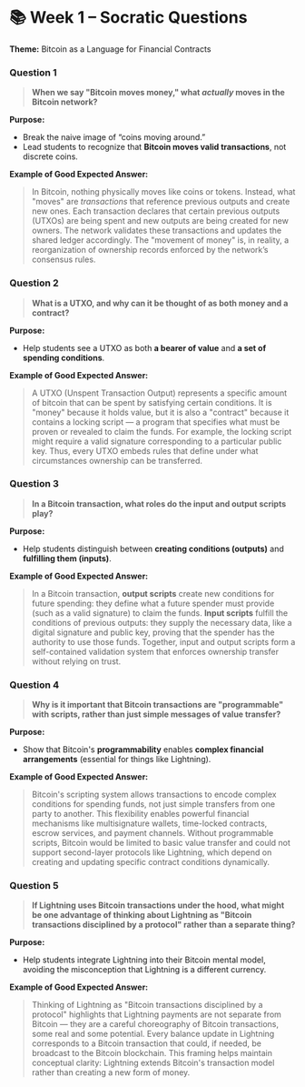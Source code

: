 # 📚 Week 1 – Socratic Questions
**Theme:** Bitcoin as a Language for Financial Contracts

### Question 1
> **When we say "Bitcoin moves money," what *actually* moves in the Bitcoin network?**

**Purpose:**
- Break the naive image of “coins moving around.”
- Lead students to recognize that **Bitcoin moves valid transactions**, not discrete coins.

**Example of Good Expected Answer:**
> In Bitcoin, nothing physically moves like coins or tokens. Instead, what "moves" are *transactions* that reference previous outputs and create new ones. Each transaction declares that certain previous outputs (UTXOs) are being spent and new outputs are being created for new owners. The network validates these transactions and updates the shared ledger accordingly. The "movement of money" is, in reality, a reorganization of ownership records enforced by the network’s consensus rules.

### Question 2
> **What is a UTXO, and why can it be thought of as both money and a contract?**

**Purpose:**
- Help students see a UTXO as both **a bearer of value** and **a set of spending conditions**.

**Example of Good Expected Answer:**
> A UTXO (Unspent Transaction Output) represents a specific amount of bitcoin that can be spent by satisfying certain conditions. It is "money" because it holds value, but it is also a "contract" because it contains a locking script — a program that specifies what must be proven or revealed to claim the funds. For example, the locking script might require a valid signature corresponding to a particular public key. Thus, every UTXO embeds rules that define under what circumstances ownership can be transferred.

### Question 3
> **In a Bitcoin transaction, what roles do the input and output scripts play?**

**Purpose:**
- Help students distinguish between **creating conditions (outputs)** and **fulfilling them (inputs)**.

**Example of Good Expected Answer:**
> In a Bitcoin transaction, **output scripts** create new conditions for future spending: they define what a future spender must provide (such as a valid signature) to claim the funds. **Input scripts** fulfill the conditions of previous outputs: they supply the necessary data, like a digital signature and public key, proving that the spender has the authority to use those funds. Together, input and output scripts form a self-contained validation system that enforces ownership transfer without relying on trust.

### Question 4
> **Why is it important that Bitcoin transactions are "programmable" with scripts, rather than just simple messages of value transfer?**

**Purpose:**
- Show that Bitcoin's **programmability** enables **complex financial arrangements** (essential for things like Lightning).

**Example of Good Expected Answer:**
> Bitcoin's scripting system allows transactions to encode complex conditions for spending funds, not just simple transfers from one party to another. This flexibility enables powerful financial mechanisms like multisignature wallets, time-locked contracts, escrow services, and payment channels. Without programmable scripts, Bitcoin would be limited to basic value transfer and could not support second-layer protocols like Lightning, which depend on creating and updating specific contract conditions dynamically.

### Question 5
> **If Lightning uses Bitcoin transactions under the hood, what might be one advantage of thinking about Lightning as "Bitcoin transactions disciplined by a protocol" rather than a separate thing?**

**Purpose:**
- Help students integrate Lightning into their Bitcoin mental model, avoiding the misconception that Lightning is a different currency.

**Example of Good Expected Answer:**
> Thinking of Lightning as "Bitcoin transactions disciplined by a protocol" highlights that Lightning payments are not separate from Bitcoin — they are a careful choreography of Bitcoin transactions, some real and some potential. Every balance update in Lightning corresponds to a Bitcoin transaction that could, if needed, be broadcast to the Bitcoin blockchain. This framing helps maintain conceptual clarity: Lightning extends Bitcoin's transaction model rather than creating a new form of money.
